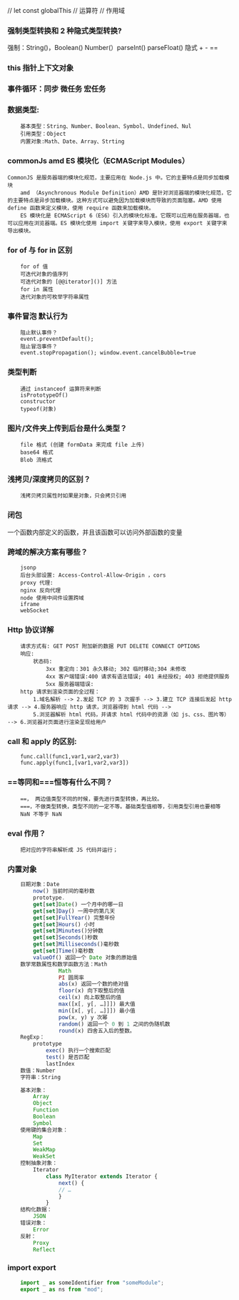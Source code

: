 // let const globalThis
// 运算符
// 作用域

### 强制类型转换和 2 种隐式类型转换?

强制：String()，Boolean() Number(）parseInt() parseFloat()
隐式 + - ==

### this 指针上下文对象

### 事件循环：同步 微任务 宏任务

### 数据类型:

```
    基本类型：String、Number、Boolean、Symbol、Undefined、Nul
    引用类型：Object
    内置对象:Math、Date、Array、Strting
```

### commonJs amd ES 模块化（ECMAScript Modules）

```
CommonJS 是服务器端的模块化规范，主要应用在 Node.js 中。它的主要特点是同步加载模块
    amd （Asynchronous Module Definition）AMD 是针对浏览器端的模块化规范，它的主要特点是异步加载模块。这种方式可以避免因为加载模块而导致的页面阻塞。AMD 使用 define 函数来定义模块，使用 require 函数来加载模块。
    ES 模块化是 ECMAScript 6（ES6）引入的模块化标准。它既可以应用在服务器端，也可以应用在浏览器端。ES 模块化使用 import 关键字来导入模块，使用 export 关键字来导出模块。
```

### for of 与 for in 区别

```
    for of 值
    可迭代对象的值序列
    可迭代对象的 [@@iterator]()] 方法
    for in 属性
    迭代对象的可枚举字符串属性
```

### 事件冒泡 默认行为

```
    阻止默认事件？
    event.preventDefault();
    阻止冒泡事件？
    event.stopPropagation(); window.event.cancelBubble=true
```

### 类型判断

```
    通过 instanceof 运算符来判断
    isPrototypeOf()
    constructor
    typeof(对象)
```

### 图片/文件夹上传到后台是什么类型？

```
    file 格式 (创建 formData 来完成 file 上传)
    base64 格式
    Blob 流格式
```

### 浅拷贝/深度拷贝的区别？

```
    浅拷贝拷贝属性时如果是对象，只会拷贝引用
```

### 闭包

一个函数内部定义的函数，并且该函数可以访问外部函数的变量

### 跨域的解决方案有哪些？

```
    jsonp
    后台头部设置: Access-Control-Allow-Origin ，cors
    proxy 代理:
    nginx 反向代理
    node 使用中间件设置跨域
    iframe
    webSocket
```

### Http 协议详解

```
    请求方式有: GET POST 附加新的数据 PUT DELETE CONNECT OPTIONS
    响应:
        状态码:
            3xx 重定向：301 永久移动; 302 临时移动;304 未修改
            4xx 客户端错误:400 请求有语法错误; 401 未经授权; 403 拒绝提供服务
            5xx 服务器端错误:
    http 请求到渲染页面的全过程：
        1.域名解析 --> 2.发起 TCP 的 3 次握手 --> 3.建立 TCP 连接后发起 http 请求 --> 4.服务器响应 http 请求，浏览器得到 html 代码 -->
        5.浏览器解析 html 代码，并请求 html 代码中的资源（如 js、css、图片等） --> 6.浏览器对页面进行渲染呈现给用户
```

### call 和 apply 的区别:

```
    func.call(func1,var1,var2,var3)
    func.apply(func1,[var1,var2,var3])
```

### ==等同和===恒等有什么不同？

```
    ==， 两边值类型不同的时候，要先进行类型转换，再比较。
    ===，不做类型转换，类型不同的一定不等。基础类型值相等，引用类型引用也要相等
    NaN 不等于 NaN
```

### eval 作用？

```
    把对应的字符串解析成 JS 代码并运行；
```

### 内置对象

```javascript
    日期对象：Date
        now() 当前时间的毫秒数
        prototype.
        get[set]Date() 一个月中的哪一日
        get[set]Day() 一周中的第几天
        get[set]FullYear() 完整年份
        get[set]Hours() 小时
        get[set]Minutes()分钟数
        get[set]Seconds()秒数
        get[set]Milliseconds()毫秒数
        get[set]Time()毫秒数
        valueOf() 返回一个 Date 对象的原始值
    数学常数属性和数学函数方法：Math
                Math
                PI 圆周率
                abs(x) 返回一个数的绝对值
                floor(x) 向下取整后的值
                ceil(x) 向上取整后的值
                max([x[, y[, …]]]) 最大值
                min([x[, y[, …]]]) 最小值
                pow(x, y) y 次幂
                random() 返回一个 0 到 1 之间的伪随机数
                round(x) 四舍五入后的整数。
    RegExp：
        prototype
            exec() 执行一个搜索匹配
            test() 是否匹配
            lastIndex
    数值：Number
    字符串：String

    基本对象：
        Array
        Object
        Function
        Boolean
        Symbol
    使用键的集合对象：
        Map
        Set
        WeakMap
        WeakSet
    控制抽象对象：
        Iterator
            class MyIterator extends Iterator {
                next() {
                // …
                }
            }
    结构化数据：
        JSON
    错误对象：
        Error
    反射：
        Proxy
        Reflect
```

### import export

```js
    import _ as someIdentifier from "someModule";
    export _ as ns from "mod";
```
